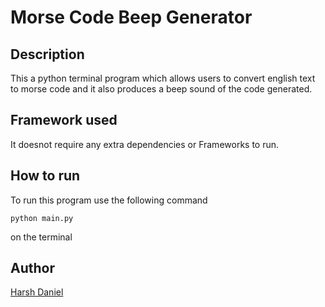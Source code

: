 # Morse Code Beep Generator

## Description

This a python terminal program which allows users to convert english text to morse code and it also produces a beep sound of the code generated.

## Framework used

It doesnot require any extra dependencies or Frameworks to run.


## How to run

To run this program use the following command

```python main.py```

on the terminal


## Author
[Harsh Daniel](https://github.com/HarshDaniel)

